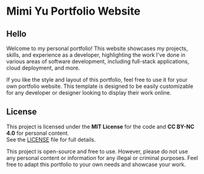 # Mimi Yu Portfolio Website

## Hello

Welcome to my personal portfolio! This website showcases my projects, skills, and experience as a developer, highlighting the work I've done in various areas of software development, including full-stack applications, cloud deployment, and more.

If you like the style and layout of this portfolio, feel free to use it for your own portfolio website. This template is designed to be easily customizable for any developer or designer looking to display their work online.

## License

This project is licensed under the **MIT License** for the code and **CC BY-NC 4.0** for personal content.  
See the [LICENSE](LICENSE) file for full details.

This project is open-source and free to use. However, please do not use any personal content or information for any illegal or criminal purposes. Feel free to adapt this portfolio to your own needs and showcase your work.
